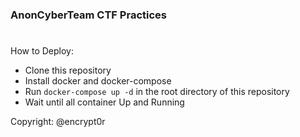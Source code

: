 ### AnonCyberTeam CTF Practices
#
How to Deploy:
- Clone this repository
- Install docker and docker-compose
- Run `docker-compose up -d` in the root directory of this repository
- Wait until all container Up and Running

Copyright: @encrypt0r
